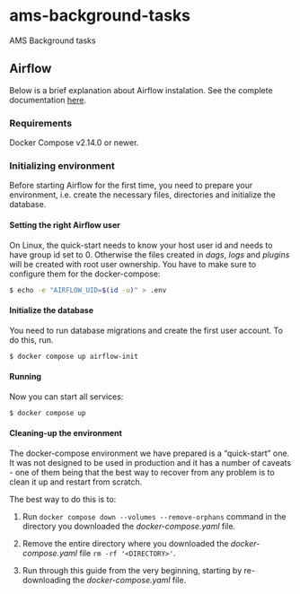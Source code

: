 # ams-background-tasks
AMS Background tasks

## Airflow

Below is a brief explanation about Airflow instalation. See the complete documentation [here](https://airflow.apache.org/docs/apache-airflow/stable/howto/docker-compose/index.html).

### Requirements

Docker Compose v2.14.0 or newer.

### Initializing environment

Before starting Airflow for the first time, you need to prepare your environment, i.e. create the necessary files, directories and initialize the database.

#### Setting the right Airflow user

On Linux, the quick-start needs to know your host user id and needs to have group id set to 0. Otherwise the files created in *dags*, *logs* and *plugins* will be created with root user ownership. You have to make sure to configure them for the docker-compose:

```bash
$ echo -e "AIRFLOW_UID=$(id -u)" > .env
```

#### Initialize the database

You need to run database migrations and create the first user account. To do this, run.

```bash
$ docker compose up airflow-init
```

#### Running

Now you can start all services:

```bash
$ docker compose up
```

#### Cleaning-up the environment

The docker-compose environment we have prepared is a “quick-start” one. It was not designed to be used in production and it has a number of caveats - one of them being that the best way to recover from any problem is to clean it up and restart from scratch.

The best way to do this is to:

1. Run ```docker compose down --volumes --remove-orphans``` command in the directory you downloaded the *docker-compose.yaml* file.

2. Remove the entire directory where you downloaded the *docker-compose.yaml* file ```rm -rf '<DIRECTORY>'```.

3. Run through this guide from the very beginning, starting by re-downloading the *docker-compose.yaml* file.
